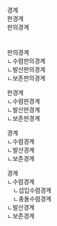 경계  
판경계  
판의경계  

# 
판의경계  
ㄴ수렴판의경계  
ㄴ발산판의경계  
ㄴ보존판의경계  

판경계  
ㄴ수렴판경계  
ㄴ발산판경계  
ㄴ보존판경계  

경계  
ㄴ수렴경계  
ㄴ발산경계  
ㄴ보존경계  

경계  
ㄴ수렴경계  
　ㄴ섭입수렴경계  
　ㄴ충돌수렴경계  
ㄴ발산경계  
ㄴ보존경계  
